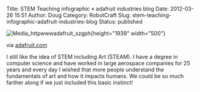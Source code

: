 Title: STEM Teaching infographic « adafruit industries blog
Date: 2012-03-26 15:51
Author: Doug
Category: RobotCraft
Slug: stem-teaching-infographic-adafruit-industries-blog
Status: published

![Media_httpwwwadafruit_szgph](http://getfile3.posterous.com/getfile/files.posterous.com/littleideas/hEhohcDChamnGgciuHyceEbfCiBHsiaDomzeDzExryxvcsxzvklFHEcbJfJx/media_httpwwwadafruit_szgpH.jpg.scaled500.jpg){height="1939" width="500"}

via [adafruit.com](http://www.adafruit.com/blog/2012/03/26/stem-teaching-infographic/comment-page-1/#comment-31764)

I still like the idea of STEM including Art (STEAM). I have a degree in computer science and have worked in large aerospace companies for 25 years and every day I wished that more people understand the fundamentals of art and how it impacts humans. We could be so much farther along if we just included this basic instinct!
